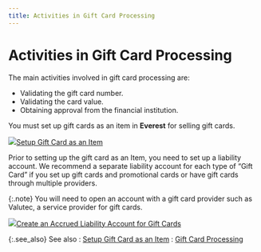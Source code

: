 ```yaml
---
title: Activities in Gift Card Processing
---
```


# Activities in Gift Card Processing


The main activities involved in gift card processing are:

- Validating the  gift card number.
- Validating the  card value.
- Obtaining approval  from the financial institution.



You must set up gift cards as an item in **Everest**  for selling gift cards.


![]({{site.sc_baseurl}}/img/lens.gif)[Setup  Gift Card as an Item]({{site.sc_baseurl}}/options/payment-information/gift-card-processing/setup_gift_card_as_an_item_sc.html)


Prior to setting up the gift card as an Item, you need to  set up a liability account. We recommend a separate liability account  for each type of “Gift Card” if you set up gift cards and promotional  cards or have gift cards through multiple providers.


{:.note}
You will need to open an account with a gift  card provider such as Valutec, a service provider for gift cards.


![]({{site.sc_baseurl}}/img/lens.gif)[Create  an Accrued Liability Account for Gift Cards]({{site.sc_baseurl}}/options/payment-information/gift-card-processing/create_an_accrued_liability_account_for_gift_cards_sc.html)


{:.see_also}
See also
: [Setup  Gift Card as an Item]({{site.sc_baseurl}}/options/payment-information/gift-card-processing/setup_gift_card_as_an_item_sc.html)
: [Gift  Card Processing]({{site.sc_baseurl}}/options/payment-information/gift-card-processing/gift_card_processing_payment_info_sc.html)

